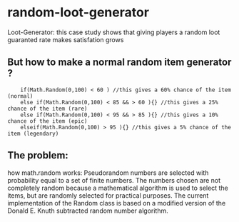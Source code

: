 # random-loot-generator

Loot-Generator: this case study shows that giving players a random loot guaranted rate 
makes satisfation grows 

## But how to make a normal random item generator ? ##
        if(Math.Random(0,100) < 60 ) //this gives a 60% chance of the item (normal)
        else if(Math.Random(0,100) < 85 && > 60 ){} //this gives a 25% chance of the item (rare)
        else if(Math.Random(0,100) < 95 && > 85 ){} //this gives a 10% chance of the item (epic)
        elseif(Math.Random(0,100) > 95 ){} //this gives a 5% chance of the item (legendary)

## The problem: ##
how math.random works: 
Pseudorandom numbers are selected with probability equal to a set of finite numbers. 
The numbers chosen are not completely random because a mathematical algorithm is used to select the items, 
but are randomly selected for practical purposes. The current implementation of the Random class is based 
on a modified version of the Donald E. Knuth subtracted random number algorithm.

